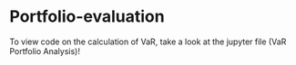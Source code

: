 # Portfolio-evaluation

To view code on the calculation of VaR, take a look at the jupyter file (VaR Portfolio Analysis)!
